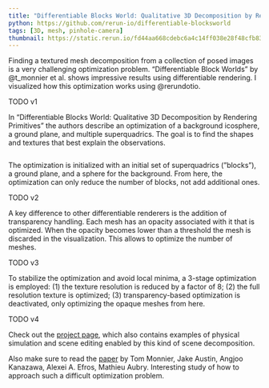 ```yaml
---
title: "Differentiable Blocks World: Qualitative 3D Decomposition by Rendering Primitives"
python: https://github.com/rerun-io/differentiable-blocksworld
tags: [3D, mesh, pinhole-camera]
thumbnail: https://static.rerun.io/fd44aa668cdebc6a4c14ff038e28f48cfb83c5ee_dbw_480w.png
---
```


Finding a textured mesh decomposition from a collection of posed images is a very challenging optimization problem. “Differentiable Block Worlds” by @t_monnier et al. shows impressive results using differentiable rendering. I visualized how this optimization works using @rerundotio.

TODO v1

In “Differentiable Blocks World: Qualitative 3D Decomposition by Rendering Primitives” the authors describe an optimization of a background icosphere, a ground plane, and multiple superquadrics. The goal is to find the shapes and textures that best explain the observations.

<picture>
  <source media="(max-width: 480px)" srcset="https://static.rerun.io/71b822942cb6ce044d6f5f177350c61f0ab31d80_dbw-overview_480w.png">
  <source media="(max-width: 768px)" srcset="https://static.rerun.io/9586ea6a3f73d247984f951c07d9cf40dcdf23d2_dbw-overview_768w.png">
  <source media="(max-width: 1024px)" srcset="https://static.rerun.io/89bab0c74b2bbff84a606cc3a400f208e1aaadeb_dbw-overview_1024w.png">
  <source media="(max-width: 1200px)" srcset="https://static.rerun.io/7c8bec373d0a6c71ea05ffa696acb981137ca579_dbw-overview_1200w.png">
  <img src="https://static.rerun.io/a8fea9769b734b2474a1e743259b3e4e68203c0f_dbw-overview_full.png" alt="">
</picture>

The optimization is initialized with an initial set of superquadrics (”blocks”), a ground plane, and a sphere for the background. From here, the optimization can only reduce the number of blocks, not add additional ones.

TODO v2

A key difference to other differentiable renderers is the addition of transparency handling. Each mesh has an opacity associated with it that is optimized. When the opacity becomes lower than a threshold the mesh is discarded in the visualization. This allows to optimize the number of meshes.

TODO v3

To stabilize the optimization and avoid local minima, a 3-stage optimization is employed: (1) the texture resolution is reduced by a factor of 8; (2) the full resolution texture is optimized; (3) transparency-based optimization is deactivated, only optimizing the opaque meshes from here.

TODO v4

Check out the [project page](https://www.tmonnier.com/DBW/), which also contains examples of physical simulation and scene editing enabled by this kind of scene decomposition.

Also make sure to read the [paper](https://arxiv.org/abs/2307.05473) by Tom Monnier, Jake Austin, Angjoo Kanazawa, Alexei A. Efros, Mathieu Aubry. Interesting study of how to approach such a difficult optimization problem.
